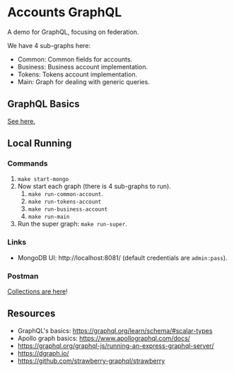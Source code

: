 # Accounts GraphQL

A demo for GraphQL, focusing on federation.

We have 4 sub-graphs here:
- Common: Common fields for accounts.
- Business: Business account implementation.
- Tokens: Tokens account implementation.
- Main: Graph for dealing with generic queries.

## GraphQL Basics

[See here.](./GraphQLBasics.md)

## Local Running

### Commands

1. `make start-mongo`
2. Now start each graph (there is 4 sub-graphs to run).
   1. `make run-common-account`.
   2. `make run-tokens-account`
   3. `make run-business-account`
   4. `make run-main`
3. Run the super graph: `make run-super`.

### Links

- MongoDB UI: http://localhost:8081/ (default credentials are `admin:pass`).

### Postman

[Collections are here](./postman)!

## Resources

- GraphQL's basics: https://graphql.org/learn/schema/#scalar-types
- Apollo graph basics: https://www.apollographql.com/docs/
- https://graphql.org/graphql-js/running-an-express-graphql-server/
- https://dgraph.io/
- https://github.com/strawberry-graphql/strawberry
